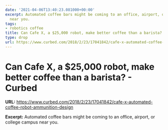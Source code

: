 ```yaml
---
date: '2021-04-06T13:40:23.081000+00:00'
excerpt: Automated coffee bars might be coming to an office, airport, or college campus
  near you.
tags:
- robotics coffee
title: Can Cafe X, a $25,000 robot, make better coffee than a barista? - Curbed
type: drop
url: https://www.curbed.com/2018/2/23/17041842/cafe-x-automated-coffee-robot-ammunition-design
---
```


# Can Cafe X, a $25,000 robot, make better coffee than a barista? - Curbed

**URL:** https://www.curbed.com/2018/2/23/17041842/cafe-x-automated-coffee-robot-ammunition-design

**Excerpt:** Automated coffee bars might be coming to an office, airport, or college campus near you.
